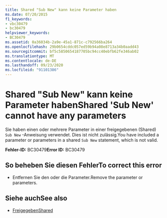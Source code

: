 ```yaml
---
title: Shared "Sub New" kann keine Parameter haben
ms.date: 07/20/2015
f1_keywords:
- vbc30479
- bc30479
helpviewer_keywords:
- BC30479
ms.assetid: 0a36034b-2a9e-45a1-871c-c792566ba264
ms.openlocfilehash: 29b0654cddc057ed59b94a08e8713a34b0aadd43
ms.sourcegitcommit: bf5c5850654187705bc94cc40ebfb62fe346ab02
ms.translationtype: MT
ms.contentlocale: de-DE
ms.lasthandoff: 09/23/2020
ms.locfileid: "91101386"
---
```

# <a name="shared-sub-new-cannot-have-any-parameters"></a><span data-ttu-id="a2059-102">Shared "Sub New" kann keine Parameter haben</span><span class="sxs-lookup"><span data-stu-id="a2059-102">Shared 'Sub New' cannot have any parameters</span></span>

<span data-ttu-id="a2059-103">Sie haben einen oder mehrere Parameter in einer freigegebenen (Shared) `Sub New` -Anweisung verwendet. Dies ist nicht zulässig.</span><span class="sxs-lookup"><span data-stu-id="a2059-103">You have included a parameter or parameters in a shared `Sub New` statement, which is not valid.</span></span>  
  
 <span data-ttu-id="a2059-104">**Fehler-ID:** BC30479</span><span class="sxs-lookup"><span data-stu-id="a2059-104">**Error ID:** BC30479</span></span>  
  
## <a name="to-correct-this-error"></a><span data-ttu-id="a2059-105">So beheben Sie diesen Fehler</span><span class="sxs-lookup"><span data-stu-id="a2059-105">To correct this error</span></span>  
  
- <span data-ttu-id="a2059-106">Entfernen Sie den oder die Parameter.</span><span class="sxs-lookup"><span data-stu-id="a2059-106">Remove the parameter or parameters.</span></span>  
  
## <a name="see-also"></a><span data-ttu-id="a2059-107">Siehe auch</span><span class="sxs-lookup"><span data-stu-id="a2059-107">See also</span></span>

- [<span data-ttu-id="a2059-108">Freigegeben</span><span class="sxs-lookup"><span data-stu-id="a2059-108">Shared</span></span>](../language-reference/modifiers/shared.md)
